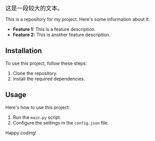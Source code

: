 <font size="4">这是一段较大的文本。</font>


This is a repository for my project. Here's some information about it:

- **Feature 1:** This is a feature description.
- **Feature 2:** This is another feature description.

## Installation

To use this project, follow these steps:

1. Clone the repository.
2. Install the required dependencies.

## Usage

Here's how to use this project:

1. Run the `main.py` script.
2. Configure the settings in the `config.json` file.

Happy coding!

